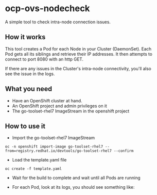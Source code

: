 
ocp-ovs-nodecheck
===

A simple tool to check intra-node connection issues.

## How it works

This tool creates a Pod for each Node in your Cluster (DaemonSet).
Each Pod gets all its siblings and retrieve their IP addresses.
It then attempts to connect to port 8080 with an http GET.

If there are any issues in the Cluster's intra-node connectivity, you'll also see the issue in the logs.

## What you need

* Have an OpenShift cluster at hand.
* An OpenShift project and admin privileges on it
* The go-toolset-rhel7 ImageStream in the openshift project

## How to use it

* Import the go-toolset-rhel7 ImageStream

```
oc -n openshift import-image go-toolset-rhel7 --from=registry.redhat.io/devtools/go-toolset-rhel7 --confirm
```

* Load the template.yaml file 

```
oc create -f template.yaml
```

* Wait for the build to complete and wait until all Pods are running

* For each Pod, look at its logs, you should see something like:

